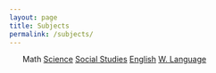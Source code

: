 ```yaml
---
layout: page
title: Subjects
permalink: /subjects/
---
```


<html>
<style>
ul li {display: inline-block;}
ul li:hover {background: #575757;
             color:  #575757;}
ul li:hover ul {display: block;}
ul li ul {
  position: absolute;
  width: 200px;
  display: none;
  background:  #575757;
}
ul li ul li {
  color: white;
  display: block;
  background:  #575757;
}

</style>
<body>

<div>
  <ul class="button-list">
    <li class="button">
      Math
        <ul>
          <li>Algebra 1</li>
          <li>Algebra 2</li>
          <li>Geometry</li>
          <li>Pre Calculus</li>
          <li>Calculus</li>
        </ul>
    </li>
    <li class="button">
      <a href="#">Science</a>
      <ul>
        <li>Biology</li>       
        <li>Chemistry</li>
        <li>Environmental Science</li>
      </ul>
    </li>
    <li class="button">
      <a href="#">Social Studies</a>
        <ul>
          <li><a href="#">U.S. History</a></li>
          <li><a href="#">World History</a></li>
          <li><a href="#">Government and Civics</a></li>
        </ul>
    </li>
    <li class="button">
      <a href="#">English</a>
        <ul>
          <li>Grammer</li>
          <li>Literature</li>
          <li>AP Prep</li>
        </ul>
    </li>
    <li class="button">
      <a href="#">W. Language</a>
        <ul>
          <li><a href="#">Spanish</a></li>
        </ul>
    </li>
    <li>


